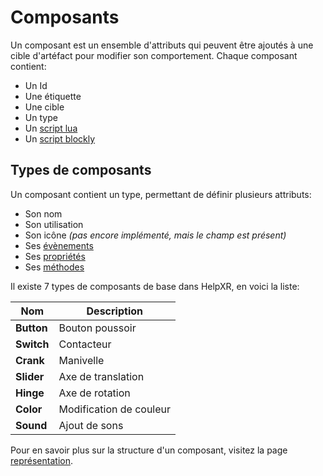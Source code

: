 # Composants
Un composant est un ensemble d'attributs qui peuvent être ajoutés à une cible d'artéfact pour modifier son comportement.
Chaque composant contient:

- Un Id
- Une étiquette
- Une cible
- Un type
- Un [script lua](./scripts.md)
- Un [script blockly](../website/blockly.md)

## Types de composants
Un composant contient un type, permettant de définir plusieurs attributs:

- Son nom
- Son utilisation
- Son icône *(pas encore implémenté, mais le champ est présent)*
- Ses [évènements](./events.md)
- Ses [propriétés](./properties.md)
- Ses [méthodes](./methods.md)

Il existe 7 types de composants de base dans HelpXR, en voici la liste:

| Nom        | Description             |
| ---------- | ----------------------- |
| **Button** | Bouton poussoir         |
| **Switch** | Contacteur              |
| **Crank**  | Manivelle               |
| **Slider** | Axe de translation      |
| **Hinge**  | Axe de rotation         |
| **Color**  | Modification de couleur |
| **Sound**  | Ajout de sons           |

Pour en savoir plus sur la structure d'un composant, visitez la page [représentation](./representation.md).